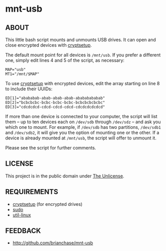 # mnt-usb

## ABOUT

This little bash script mounts and unmounts USB drives. It can open
and close encrypted devices with
[cryptsetup](https://gitlab.com/cryptsetup/cryptsetup/).

The default mount point for all devices is `/mnt/usb`. If you prefer a
different one, simply edit lines 4 and 5 of the script, as necessary:

```
MAP="usb"
MT1="/mnt/$MAP"
```

To use [cryptsetup](https://gitlab.com/cryptsetup/cryptsetup/) with
encrypted devices, edit the array starting on line 8 to include their
UUIDs:

```
ED[1]="abababab-abab-abab-abab-abababababab"
ED[2]="bcbcbcbc-bcbc-bcbc-bcbc-bcbcbcbcbcbc"
ED[3]="cdcdcdcd-cdcd-cdcd-cdcd-cdcdcdcdcdcd"
```

If more than one device is connected to your computer, the script will
list them – up to ten devices each on `/dev/sdb` through `/dev/sdz` –
and ask you which one to mount. For example, if `/dev/sdb` has two
partitions, `/dev/sdb1` and `/dev/sdb2`, it will give you the option
of mounting one or the other. If a device is already mounted at
`/mnt/usb`, the script will offer to unmount it.

Please see the script for further comments.

## LICENSE

This project is in the public domain under [The
Unlicense](https://choosealicense.com/licenses/unlicense/).

## REQUIREMENTS

* [cryptsetup](https://gitlab.com/cryptsetup/cryptsetup/) (for encrypted drives)
* [sudo](https://www.sudo.ws/)
* [util-linux](https://github.com/karelzak/util-linux/)

## FEEDBACK

* http://github.com/brianchase/mnt-usb

